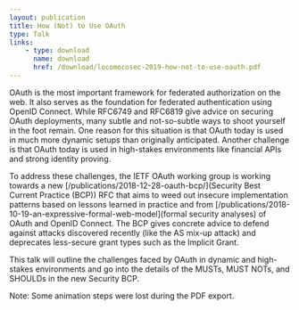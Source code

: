 ```yaml
---
layout: publication
title: How (Not) to Use OAuth
type: Talk
links:
    - type: download
      name: download
      href: /download/locomocosec-2019-how-not-to-use-oauth.pdf
---
```


OAuth is the most important framework for federated authorization on
the web. It also serves as the foundation for federated authentication
using OpenID Connect. While RFC6749 and RFC6819 give advice on
securing OAuth deployments, many subtle and not-so-subtle ways to
shoot yourself in the foot remain. One reason for this situation is
that OAuth today is used in much more dynamic setups than originally
anticipated. Another challenge is that OAuth today is used in
high-stakes environments like financial APIs and strong identity
proving.

To address these challenges, the IETF OAuth working group is working
towards a
new
[/publications/2018-12-28-oauth-bcp/](Security Best Current Practice (BCP))
RFC that aims to weed out insecure implementation patterns based on
lessons learned in practice and from [/publications/2018-10-19-an-expressive-formal-web-model](formal security analyses) of OAuth
and OpenID Connect. The BCP gives concrete advice to defend against
attacks discovered recently (like the AS mix-up attack) and deprecates
less-secure grant types such as the Implicit Grant.

This talk will outline the challenges faced by OAuth in dynamic and
high-stakes environments and go into the details of the MUSTs, MUST
NOTs, and SHOULDs in the new Security BCP.

Note: Some animation steps were lost during the PDF export. 
